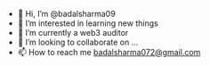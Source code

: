 - 👋 Hi, I’m @badalsharma09
- 👀 I’m interested in learning new things
- 🌱 I’m currently a web3 auditor
- 💞️ I’m looking to collaborate on ...
- 📫 How to reach me badalsharma072@gmail.com
